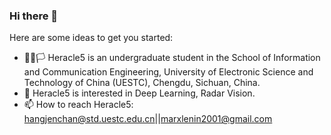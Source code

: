 ### Hi there 👋

Here are some ideas to get you started:

- 👨‍💻🏳️‍ Heracle5 is an undergraduate student in the School of Information and Communication Engineering, University of Electronic Science and Technology of China (UESTC),         Chengdu, Sichuan, China. 
- 📕 Heracle5 is interested in Deep Learning, Radar Vision.
- 📫 How to reach Heracle5: hangjenchan@std.uestc.edu.cn||marxlenin2001@gmail.com





